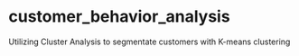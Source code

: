 # customer_behavior_analysis
Utilizing Cluster Analysis to segmentate customers with K-means clustering
